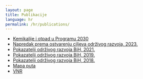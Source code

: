 ```yaml
---
layout: page
title: Publikacije
language: hr
permalink: /hr/publications/
---
```


<div>
    <ul class="publications">
        <li><a href="http://bhas.gov.ba/data/Publikacije/Metodologije/ENV_00_2020_MD_0_HR.pdf" target="_blank">Kemikalije i otpad u Programu 2030</a> </li>
        <li><a href="http://bhas.gov.ba/data/Publikacije/Saopstenja/2023/SDG_01_2023_Y1_1_HR.pdf" target="_blank">Napredak prema ostvarenju ciljeva održivog razvoja, 2023.</a></li>
        <li><a href="http://bhas.gov.ba/data/Publikacije/Bilteni/2022/SDG_00_2021_TB_1_HR.pdf" target="_blank">Pokazatelji održivog razvoja BiH, 2021.</a></li>
        <li><a href="http://www.bhas.gov.ba/data/Publikacije/Bilteni/2021/SDG_00_2019_TB_0_HR.pdf" target="_blank">Pokazatelji održivog razvoja BiH, 2019.</a></li>
        <li><a href="http://bhas.gov.ba/data/Publikacije/Bilteni/2019/SDG_00_2018_TB_0_HR.pdf" target="_blank">Pokazatelji održivog razvoja BiH, 2018.</a> </li>
        <li><a href="http://bhas.gov.ba/data/Publikacije/Metodologije/SDG_00_2020_MD_0_HR.pdf" target="_blank">Mapa puta</a> </li>
        <li><a href="http://bhas.gov.ba/data/Publikacije/Metodologije/SDG_00_2019_MD_0_BS.pdf" target="_blank">VNR</a> </li>
    </ul>
</div>
